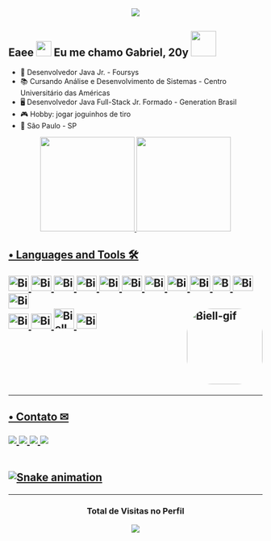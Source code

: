 <div align="center">
<img src="https://i.imgur.com/ot2rtaS.gif">
  </div>

## Eaee <img src="https://raw.githubusercontent.com/kaueMarques/kaueMarques/master/hi.gif" height="30px"> Eu me chamo Gabriel, 20y <img src="https://c.tenor.com/WbDvI1hgS9wAAAAi/lightning-bots-kids-choice-awards.gif" height="50px">

- 🏢 Desenvolvedor Java Jr. - Foursys
- 📚 Cursando Análise e Desenvolvimento de Sistemas - Centro Universitário das Américas
- 🖥 Desenvolvedor Java Full-Stack Jr. Formado - Generation Brasil
- 🎮 Hobby: jogar joguinhos de tiro 
- 📍 São Paulo - SP

<div align = "center">
  <a href="https://github.com/Biellms">
  <img height="187em" src="https://github-readme-stats.vercel.app/api?username=Biellms&show_icons=true&theme=github_dark&include_all_commits=false&count_private=true"/>
  <img height="187em" src="https://github-readme-stats.vercel.app/api/top-langs/?username=Biellms&layout=compact&langs_count=7&theme=github_dark"/>
</div>
  
<h2><p align="left">• Languages and Tools 🛠</p>
  
<table><div style="display: inline_block" align = "left">
  <img alt="Biell-Vscode" height="30" width="40" src="https://cdn.jsdelivr.net/gh/devicons/devicon/icons/vscode/vscode-original.svg"/>
  <img alt="Biell-Git" height="30" width="40" src="https://cdn.jsdelivr.net/gh/devicons/devicon/icons/git/git-original.svg"/>
  <img alt="Biell-Java" height="30" width="40" src="https://cdn.jsdelivr.net/gh/devicons/devicon/icons/java/java-plain.svg"/>
  <img alt="Biell-Spring" height="30" width="40" src="https://cdn.jsdelivr.net/gh/devicons/devicon/icons/spring/spring-original.svg" />
  <img alt="Biell-C++" height="30" width="40" src="https://cdn.jsdelivr.net/gh/devicons/devicon/icons/cplusplus/cplusplus-original.svg"/>
  <img alt="Biell-C" height="30" width="40" src="https://cdn.jsdelivr.net/gh/devicons/devicon/icons/c/c-original.svg"/>
  <img alt="Biell-HTML5" height="30" width="40" src="https://cdn.jsdelivr.net/gh/devicons/devicon/icons/html5/html5-original.svg"/> 
  <img alt="Biell-CSS3" height="30" width="40" src="https://cdn.jsdelivr.net/gh/devicons/devicon/icons/css3/css3-original.svg"/>
  <img alt="Biell-Javascript" height="30" width="40" src="https://cdn.jsdelivr.net/gh/devicons/devicon/icons/javascript/javascript-original.svg"/>
  <img alt="Biell-TypeScript" height="30" width="35" src="https://cdn.jsdelivr.net/gh/devicons/devicon/icons/typescript/typescript-original.svg"/>
  <img alt="Biell-React" height="30" width="40" src="https://cdn.jsdelivr.net/gh/devicons/devicon/icons/react/react-original.svg"/>
  <img alt="Biell-Node" height="30" width="40" src="https://cdn.jsdelivr.net/gh/devicons/devicon/icons/nodejs/nodejs-original.svg" />
  <br>
  <img alt="Biell-Bootstrap" height="30" width="40" src="https://cdn.jsdelivr.net/gh/devicons/devicon/icons/bootstrap/bootstrap-original.svg" />
  <img alt="Biell-Mui" height="30" width="40" src="https://cdn.jsdelivr.net/gh/devicons/devicon/icons/materialui/materialui-original.svg" />
  <img alt="Biell-MySQL" height="40" width="40" src="https://cdn.jsdelivr.net/gh/devicons/devicon/icons/mysql/mysql-original-wordmark.svg"/>
  <img alt="Biell-SSMS" height="30" width="40" src="https://cdn.jsdelivr.net/gh/devicons/devicon/icons/microsoftsqlserver/microsoftsqlserver-plain.svg" />
  <img align="right" alt="Biell-gif" height="150" style="border-radius:50px;" src="https://miro.medium.com/max/1000/1*Q5_t-R0xRs07wW1Kf8rCSw.gif">
  </div></table>

<hr>

<table>
  <div align = "left">
  <h4><p>• Contato ✉</p>
  <a href = "mailto:biell.mendes8@gmail.com"><img src="https://img.shields.io/badge/-Gmail-%23333?style=for-the-badge&logo=gmail&logoColor=white" target="_blank"></a>
  <a href = "https://www.linkedin.com/in/gabriel-mendes-0706ab1b8/" target="_blank"><img src="https://img.shields.io/badge/-LinkedIn-%230077B5?style=for-the-badge&logo=linkedin&logoColor=white" target="_blank"></a>
  <a href = "https://www.hackerrank.com/biell_mendes8" target="_blank"><img src="https://img.shields.io/badge/-Hackerrank-179143?style=for-the-badge&logo=HackerRank&logoColor=white" target="_blank"></a>
  <a href = "https://steamcommunity.com/id/paranoidms" target="_blank"><img src="https://img.shields.io/badge/Steam-000000?style=for-the-badge&logo=steam&logoColor=white" target="_blank"></a>
</table>
  
  ![Snake animation](https://github.com/Biellms/Biellms/blob/output/github-contribution-grid-snake.svg)
  
</div>
  
<hr>

<h3><p align="center">Total de Visitas no Perfil</p>
<p align="center">
    <img alingn="center" src="https://profile-counter.glitch.me/Biellms/count.svg"/>
</p>
